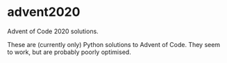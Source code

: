 # advent2020
Advent of Code 2020 solutions.

These are (currently only) Python solutions to Advent of Code. They seem to work, but are probably poorly optimised.

